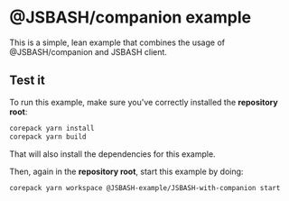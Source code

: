 # @JSBASH/companion example

This is a simple, lean example that combines the usage of @JSBASH/companion and JSBASH client.

## Test it

To run this example, make sure you've correctly installed the **repository root**:

```bash
corepack yarn install
corepack yarn build
```

That will also install the dependencies for this example.

Then, again in the **repository root**, start this example by doing:

```bash
corepack yarn workspace @JSBASH-example/JSBASH-with-companion start
```
